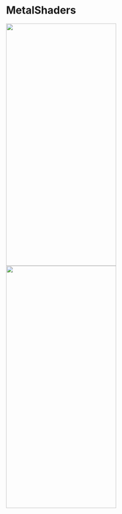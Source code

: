 # MetalShaders

<img src= "https://github.com/Robertm339/MetalShaders/assets/71312299/c0ffcc5d-9c83-4abd-ba23-edb3470eddf1"  width="300" height="657">

<img src= "https://github.com/Robertm339/MetalShaders/assets/71312299/0a2a2f6e-78d9-41fc-8984-df23eeaae33f"  width="300" height="657">
